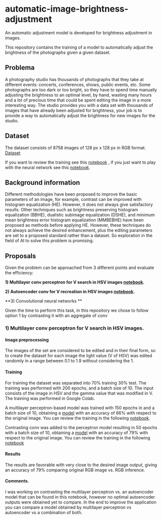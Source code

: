 # automatic-image-brightness-adjustment
An automatic adjustment model is developed for brightness adjustment in images.


This repository contains the training of a model to automatically adjust the brightness of the photographs given a given dataset. 

## Problema
A photography studio has thousands of photographs that they take at different events: concerts, conferences, shows, public events, etc. Some photographs are too dark or too bright, so they have to spend time manually adjusting the brightness to an optimal level, by hand, wasting many hours and a lot of precious time that could be spent editing the image in a more interesting way. The studio provides you with a data set with thousands of images that have already been adjusted for brightness, your job is to provide a way to automatically adjust the brightness for new images for the studio.

## Dataset
The dataset consists of 8758 images of 128 px x 128 px in RGB format.
[Dataset](https://www.kaggle.com/code/shruthimshruthim/google-scrapped-image/data?select=images) 


If you want to review the training see this [notebook](#) , if you just want to play with the neural network see this [notebook](#).

## Background information

Different methodologies have been proposed to improve the basic parameters of an image, for example, contrast can be improved with histogram equalization (HE). However, it does not always give satisfactory results. Other techniques such as brightness preserving histogram equalization (BBHE), dualistic subimage equalization (DSHE), and minimum mean brightness error histogram equalization (MMBEBHE) have been proposed as methods before applying HE. However, these techniques do not always achieve the desired enhancement, plus the editing parameters are set to a proposed standard rather than a dataset. So exploration in the field of AI to solve this problem is promising.

## Proposals

Given the problem can be approached from 3 different points and evaluate the efficiency:

**1) Multilayer conv perceptron for V search in HSV images [notebook](#).**

**2) Autoencoder conv for V recreation in HSV images [notebook](https://github.com/toledoangel/automatic-image-brightness-adjustment/blob/main/Autoencoder.ipynb).**

**3) Convolutional neural networks **

Given the time to perform this task, in this repository we chose to follow option 1 by contrasting it with an aggregate of conv


### 1) Multilayer conv perceptron for V search in HSV images.

#### Image preprocessing

The images of the set are considered to be edited and in their final form, so to create the dataset for each image the light value (V of HSV) was edited randomly in a range between 0.1 to 1.9 without considering the 1.


#### Training 

For training the dataset was separated into 70% training 30% test. The training was performed with 200 epochs, and a batch size of 10. The input consists of the image in HSV and the gamma value that was modified in V. The training was performed in Google Colab. 

A multilayer perceptron-based model was trained with 150 epochs in and a batch size of 10, obtaining a [model]([#](https://github.com/toledoangel/automatic-image-brightness-adjustment/blob/main/models/multilayerPerceptronModel.h5)) with an accuracy of 66% with respect to the original image. You can review the training in the following [notebook](https://github.com/toledoangel/automatic-image-brightness-adjustment/blob/main/train%20notebooks/multilayerperceptron.ipynb).

Contrasting conv was added to the perceptron model resulting in 50 epochs with a batch size of 10, obtaining a [model]([#](https://github.com/toledoangel/automatic-image-brightness-adjustment/blob/main/models/convPerceptronModel.h5)) with an accuracy of 79% with respect to the original image. You can review the training in the following [notebook](https://github.com/toledoangel/automatic-image-brightness-adjustment/blob/main/train%20notebooks/convMultilayerPerceptron.ipynb)



#### Results 

The results are favorable with very close to the desired image output, giving an accuracy of 79% comparing original RGB image vs. RGB inference.  

#### Comments.

I was working on contrasting the multilayer perceptron vs. an autoencoder model that can be found in this notebook, however no optimal autoencoder outputs were obtained yet to compare. 
In the end to improve the application you can compare a model obtained by multilayer perceptron vs autoencoder vs a combination of both.

